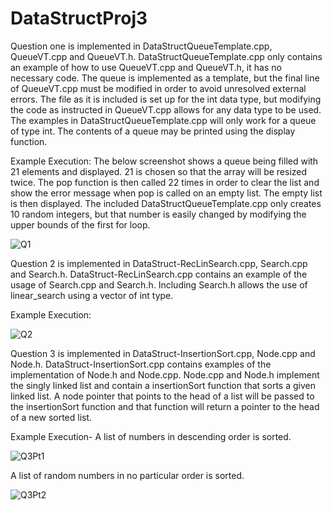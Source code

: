 # DataStructProj3
Question one is implemented in DataStructQueueTemplate.cpp, QueueVT.cpp and QueueVT.h. DataStructQueueTemplate.cpp only contains an example of how to use QueueVT.cpp and QueueVT.h, it has no necessary code.
The queue is implemented as a template, but the final line of QueueVT.cpp must be modified in order to avoid unresolved external errors. The file as it is included is set up for the int data type, but modifying the code as instructed in QueueVT.cpp allows for any data type to be used.
The examples in DataStructQueueTemplate.cpp will only work for a queue of type int. The contents of a queue may be printed using the display function.

Example Execution:
The below screenshot shows a queue being filled with 21 elements and displayed. 21 is chosen so that the array will be resized twice. The pop function is then called 22 times in order to clear the list and show the error message when pop is called on an empty list. The empty list is then displayed. The included DataStructQueueTemplate.cpp only creates 10 random integers, but that number is easily changed by modifying the upper bounds of the first for loop.

![Q1](https://github.com/user-attachments/assets/2ee66ec1-9e08-44dd-a30b-dc0e71cfa157)


Question 2 is implemented in DataStruct-RecLinSearch.cpp, Search.cpp and Search.h. DataStruct-RecLinSearch.cpp contains an example of the usage of Search.cpp and Search.h. Including Search.h allows the use of linear_search using a vector of int type.

Example Execution:

![Q2](https://github.com/user-attachments/assets/26df4bfe-17f8-45c7-98b8-08497bea4458)


Question 3 is implemented in DataStruct-InsertionSort.cpp, Node.cpp and Node.h. DataStruct-InsertionSort.cpp contains examples of the implementation of Node.h and Node.cpp. Node.cpp and Node.h implement the singly linked list and contain a insertionSort function that sorts a given linked list. A node pointer that points to the head of a list will be passed to the insertionSort function and that function will return a pointer to the head of a new sorted list.

Example Execution-
A list of numbers in descending order is sorted.

![Q3Pt1](https://github.com/user-attachments/assets/25b11c7a-deda-4bb9-adcb-73ed584404bb)

A list of random numbers in no particular order is sorted.

![Q3Pt2](https://github.com/user-attachments/assets/f6648a65-b77c-451e-8a12-33bd9d32e5d9)


